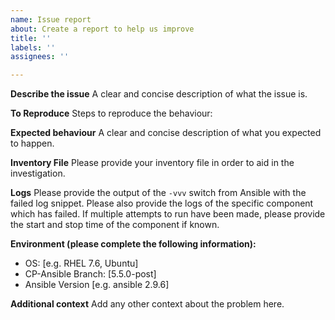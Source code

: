 ```yaml
---
name: Issue report
about: Create a report to help us improve
title: ''
labels: ''
assignees: ''

---
```


**Describe the issue**
A clear and concise description of what the issue is.

**To Reproduce**
Steps to reproduce the behaviour:

**Expected behaviour**
A clear and concise description of what you expected to happen.

**Inventory File**
Please provide your inventory file in order to aid in the investigation.

**Logs**
Please provide the output of the ```-vvv``` switch from Ansible with the failed log snippet. Please also provide the logs of the specific component which has failed.  If multiple attempts to run have been made, please provide the start and stop time of the component if known.

**Environment (please complete the following information):**

- OS: [e.g. RHEL 7.6, Ubuntu]
- CP-Ansible Branch: [5.5.0-post]
- Ansible Version [e.g. ansible 2.9.6]

**Additional context**
Add any other context about the problem here.
